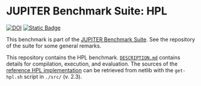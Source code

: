 # JUPITER Benchmark Suite: HPL

[![DOI](https://zenodo.org/badge/831467677.svg)](https://zenodo.org/badge/latestdoi/831467677) [![Static Badge](https://img.shields.io/badge/DOI%20(Suite)-10.5281%2Fzenodo.12737073-blue)](https://zenodo.org/badge/latestdoi/764615316)

This benchmark is part of the [JUPITER Benchmark Suite](https://github.com/FZJ-JSC/jubench). See the repository of the suite for some general remarks.

This repository contains the HPL benchmark. [`DESCRIPTION.md`](DESCRIPTION.md) contains details for compilation, execution, and evaluation. The sources of the [reference HPL implementation](https://netlib.org/benchmark/hpl/) can be retrieved from netlib with the `get-hpl.sh` script in `./src/` (v. 2.3).